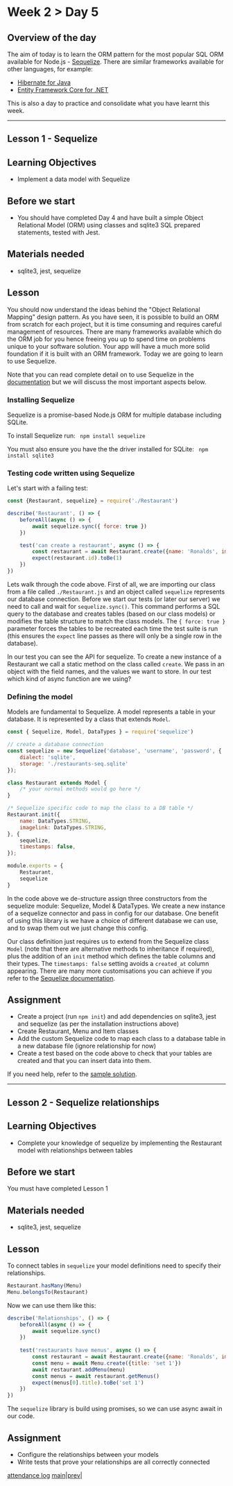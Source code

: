 # Week 2 > Day 5

## Overview of the day

The aim of today is to learn the ORM pattern for the most popular SQL ORM available for Node.js - [Sequelize](https://www.npmjs.com/package/sequelize). There are similar frameworks available for other languages, for example:
   * [Hibernate for Java](https://hibernate.org/)
   * [Entity Framework Core for .NET](https://docs.microsoft.com/en-us/ef/core/get-started/overview/first-app?tabs=netcore-cli)

This is also a day to practice and consolidate what you have learnt this week.

----

## Lesson 1 - Sequelize

## Learning Objectives

* Implement a data model with Sequelize

## Before we start
* You should have completed Day 4 and have built a simple Object Relational Model (ORM) using classes and sqlite3 SQL prepared statements, tested with Jest. 

## Materials needed

* sqlite3, jest, sequelize

## Lesson
You should now understand the ideas behind the "Object Relational Mapping" design pattern. As you have seen, it is possible to build an ORM from scratch for each project, but it is time consuming and requires careful management of resources. There are many frameworks available which do the ORM job for you hence freeing you up to spend time on problems unique to your software solution. Your app will have a much more solid foundation if it is built with an ORM framework. Today we are going to learn to use Sequelize.

Note that you can read complete detail on to use Sequelize in the [documentation](https://sequelize.org/master/) but we will discuss the most important aspects below.

### Installing Sequelize
Sequelize is a promise-based Node.js ORM for multiple database including SQLite. 

To install Sequelize run:
` npm install sequelize`

You must also ensure you have the the driver installed for SQLite:
` npm install sqlite3`

### Testing code written using Sequelize
Let's start with a failing test:

```javascript
const {Restaurant, sequelize} = require('./Restaurant')

describe('Restaurant', () => {
    beforeAll(async () => {
        await sequelize.sync({ force: true })
    })

    test('can create a restaurant', async () => {
        const restaurant = await Restaurant.create({name: 'Ronalds', image: 'http://some.image.url'})
        expect(restaurant.id).toBe(1)
    })
})
```
Lets walk through the code above. First of all, we are importing our class from a file called `./Restaurant.js` and an object called `sequelize` represents our database connection. Before we start our tests (or later our server) we need to call and wait for `sequelize.sync()`. This command performs a SQL query to the database and creates tables (based on our class models) or modifies the table structure to match the class models. The `{ force: true }` parameter forces the tables to be recreated each time the test suite is run (this ensures the `expect` line passes as there will only be a single row in the database).

In our test you can see the API for sequelize. To create a new instance of a Restaurant we call a static method on the class called `create`. We pass in an object with the field names, and the values we want to store. In our test which kind of async function are we using?

### Defining the model
Models are fundamental to Sequelize. A model represents a table in your database. It is represented by a class that extends `Model`.

```javascript
const { Sequelize, Model, DataTypes } = require('sequelize')

// create a database connection
const sequelize = new Sequelize('database', 'username', 'password', {
    dialect: 'sqlite',
    storage: './restaurants-seq.sqlite'
});

class Restaurant extends Model { 
    /* your normal methods would go here */
}

/* Sequelize specific code to map the class to a DB table */
Restaurant.init({
    name: DataTypes.STRING,
    imagelink: DataTypes.STRING,
}, {
    sequelize,
    timestamps: false,
});

module.exports = {
    Restaurant,
    sequelize
}
```
In the code above we de-structure assign three constructors from the sequelize module: Sequelize, Model & DataTypes. We create a new instance of a sequelize connector and pass in config for our database. One benefit of using this library is we have a choice of different database we can use, and to swap them out we just change this config.

Our class definition just requires us to extend from the Sequelize class `Model` (note that there are alternative methods to inheritance if required), plus the addition of an `init` method which defines the table columns and their types. The `timestamps: false` setting avoids a `created_at` column appearing. There are many more customisations you can achieve if you refer to the [Sequelize documentation](https://sequelize.org/master/).

## Assignment

* Create a project (run `npm init`) and add dependencies on  sqlite3, jest and sequelize (as per the installation instructions above)
* Create Restaurant, Menu and Item classes
* Add the custom Sequelize code to map each class to a database table in a new database file (ignore relationship for now)
* Create a test based on the code above to check that your tables are created and that you can insert data into them.

If you need help, refer to the [sample solution](https://github.com/MultiverseLearningProducts/swe-solutions/tree/main/bootcamp/wk2/day5).

----

## Lesson 2 - Sequelize relationships

## Learning Objectives

* Complete your knowledge of sequelize by implementing the Restaurant model with relationships between tables

## Before we start
You must have completed Lesson 1

## Materials needed
* sqlite3, jest, sequelize

## Lesson
To connect tables in `sequelize` your model definitions need to specify their relationships.

```javascript
Restaurant.hasMany(Menu)
Menu.belongsTo(Restaurant)
```
Now we can use them like this:
```javascript
describe('Relationships', () => {
    beforeAll(async () => {
        await sequelize.sync()
    })
    
    test('restaurants have menus', async () => {
        const restaurant = await Restaurant.create({name: 'Ronalds', image: 'http://some.image.url'})
        const menu = await Menu.create({title: 'set 1'})
        await restaurant.addMenu(menu)
        const menus = await restaurant.getMenus()
        expect(menus[0].title).toBe('set 1')
    })
})
```
The `sequelize` library is build using promises, so we can use async await in our code.

## Assignment

* Configure the relationships between your models
* Write tests that prove your relationships are all correctly connected

[attendance log](https://platform.multiverse.io/apprentice/attendance-log/162)
[main](/swe)|[prev](/swe/bootcamp/wk2/day4.html)|